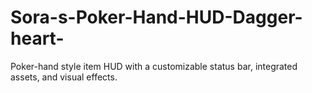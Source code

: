 # Sora-s-Poker-Hand-HUD-Dagger-heart-
Poker-hand style item HUD with a customizable status bar, integrated assets, and visual effects.

